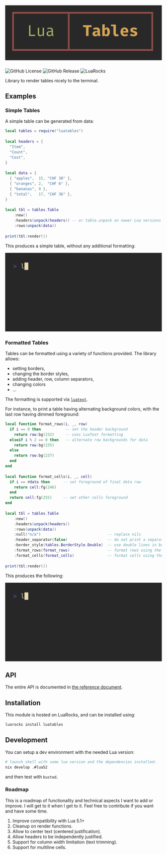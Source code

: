 # ![LuaTables](./assets/logo.png)

![GitHub License](https://img.shields.io/github/license/f4z3r/luatables?link=https%3A%2F%2Fgithub.com%2Ff4z3r%2Fluatables%2Fblob%2Fmain%2FLICENSE)
![GitHub Release](https://img.shields.io/github/v/release/f4z3r/luatables?logo=github&link=https%3A%2F%2Fgithub.com%2Ff4z3r%2Fluatables%2Freleases)
![LuaRocks](https://img.shields.io/luarocks/v/f4z3r/luatables?logo=lua&link=https%3A%2F%2Fluarocks.org%2Fmodules%2Ff4z3r%2Fluatables)

Library to render tables nicely to the terminal.

## Examples

### Simple Tables

A simple table can be generated from data:

```lua
local tables = require("luatables")

local headers = {
  "Item",
  "Count",
  "Cost",
}

local data = {
  { "apples",  15, "CHF 30" },
  { "oranges", 2,  "CHF 6" },
  { "bananas", 0 },
  { "total",   17, "CHF 36" },
}

local tbl = tables.Table
    :new()
    :headers(unpack(headers)) -- or table.unpack on newer Lua versions
    :rows(unpack(data))

print(tbl:render())
```

This produces a simple table, without any additional formatting:

![Simple table](assets/simple.gif)

### Formatted Tables

Tables can be formatted using a variety of functions provided. The library allows:

- setting borders,
- changing the border styles,
- adding header, row, column separators,
- changing colors
- ...

The formatting is supported via [`luatext`](https://github.com/f4z3r/luatext).

For instance, to print a table having alternating background colors, with the last row having dimmed
foreground:

```lua
local function format_rows(i, _, row)
  if i == 0 then           -- set the header background
    return row:bg(232)     -- uses LuaText formatting
  elseif i % 2 == 0 then   -- alternate row backgrounds for data
    return row:bg(235)
  else
    return row:bg(237)
  end
end

local function format_cells(i, _, cell)
  if i == #data then      -- set foreground of final data row
    return cell:fg(246)
  end
  return cell:fg(255)     -- set other cells foreground
end

local tbl = tables.Table
    :new()
    :headers(unpack(headers))
    :rows(unpack(data))
    :null("n/a")                              -- replace nils
    :header_separator(false)                  -- do not print a separator between header and data
    :border_style(tables.BorderStyle.Double)  -- use double lines in borders and separators
    :format_rows(format_rows)                 -- format rows using the function above
    :format_cells(format_cells)               -- format cells using the function above

print(tbl:render())
```

This produces the following:

![Alternating table](assets/alternating.gif)

## API

The entire API is documented in [the reference document](/docs/reference.md).

## Installation

This module is hosted on LuaRocks, and can be installed using:

```bash
luarocks install luatables
```

## Development

You can setup a dev environment with the needed Lua version:

```bash
# launch shell with some lua version and the dependencies installed:
nix develop .#lua52
```

and then test with `busted`.

### Roadmap

This is a roadmap of functionality and technical aspects I want to add or improve. I will get to it
when I get to it. Feel free to contribute if you want and have some time.

1. Improve compatibility with Lua 5.1+
2. Cleanup on render functions.
3. Allow to center text (centered justification).
4. Allow headers to be independently justified.
5. Support for column width limitation (text trimming).
6. Support for multiline cells.
